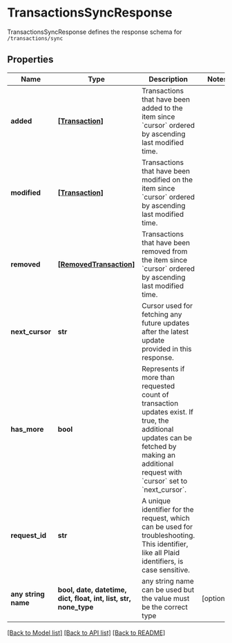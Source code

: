 # TransactionsSyncResponse

TransactionsSyncResponse defines the response schema for `/transactions/sync`

## Properties
Name | Type | Description | Notes
------------ | ------------- | ------------- | -------------
**added** | [**[Transaction]**](Transaction.md) | Transactions that have been added to the item since &#x60;cursor&#x60; ordered by ascending last modified time. | 
**modified** | [**[Transaction]**](Transaction.md) | Transactions that have been modified on the item since &#x60;cursor&#x60; ordered by ascending last modified time. | 
**removed** | [**[RemovedTransaction]**](RemovedTransaction.md) | Transactions that have been removed from the item since &#x60;cursor&#x60; ordered by ascending last modified time. | 
**next_cursor** | **str** | Cursor used for fetching any future updates after the latest update provided in this response. | 
**has_more** | **bool** | Represents if more than requested count of transaction updates exist. If true, the additional updates can be fetched by making an additional request with &#x60;cursor&#x60; set to &#x60;next_cursor&#x60;. | 
**request_id** | **str** | A unique identifier for the request, which can be used for troubleshooting. This identifier, like all Plaid identifiers, is case sensitive. | 
**any string name** | **bool, date, datetime, dict, float, int, list, str, none_type** | any string name can be used but the value must be the correct type | [optional]

[[Back to Model list]](../README.md#documentation-for-models) [[Back to API list]](../README.md#documentation-for-api-endpoints) [[Back to README]](../README.md)


